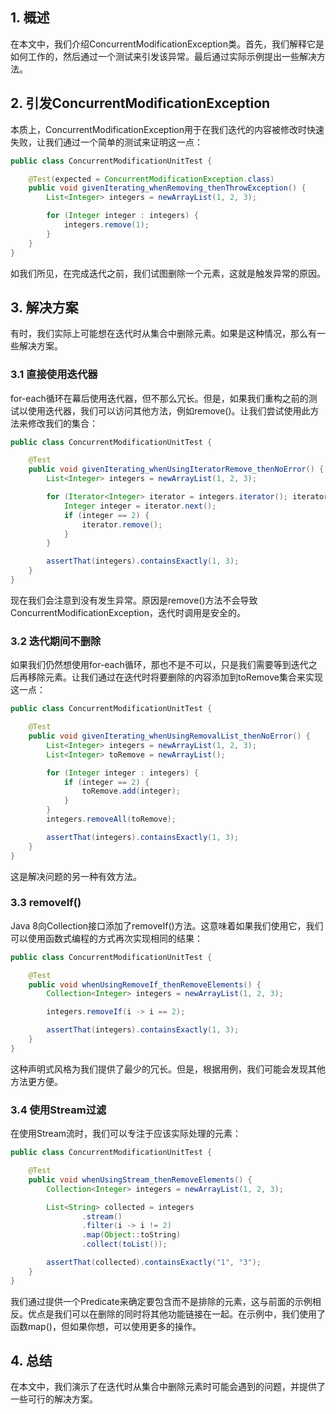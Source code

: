 ## 1. 概述

在本文中，我们介绍ConcurrentModificationException类。首先，我们解释它是如何工作的，然后通过一个测试来引发该异常。最后通过实际示例提出一些解决方法。

## 2. 引发ConcurrentModificationException

本质上，ConcurrentModificationException用于在我们迭代的内容被修改时快速失败，让我们通过一个简单的测试来证明这一点：

```java
public class ConcurrentModificationUnitTest {

    @Test(expected = ConcurrentModificationException.class)
    public void givenIterating_whenRemoving_thenThrowException() {
        List<Integer> integers = newArrayList(1, 2, 3);

        for (Integer integer : integers) {
            integers.remove(1);
        }
    }
}
```

如我们所见，在完成迭代之前，我们试图删除一个元素，这就是触发异常的原因。

## 3. 解决方案

有时，我们实际上可能想在迭代时从集合中删除元素。如果是这种情况，那么有一些解决方案。

### 3.1 直接使用迭代器

for-each循环在幕后使用迭代器，但不那么冗长。但是，如果我们重构之前的测试以使用迭代器，我们可以访问其他方法，例如remove()。让我们尝试使用此方法来修改我们的集合：

```java
public class ConcurrentModificationUnitTest {

    @Test
    public void givenIterating_whenUsingIteratorRemove_thenNoError() {
        List<Integer> integers = newArrayList(1, 2, 3);

        for (Iterator<Integer> iterator = integers.iterator(); iterator.hasNext(); ) {
            Integer integer = iterator.next();
            if (integer == 2) {
                iterator.remove();
            }
        }

        assertThat(integers).containsExactly(1, 3);
    }
}
```

现在我们会注意到没有发生异常。原因是remove()方法不会导致ConcurrentModificationException，迭代时调用是安全的。

### 3.2 迭代期间不删除

如果我们仍然想使用for-each循环，那也不是不可以，只是我们需要等到迭代之后再移除元素。让我们通过在迭代时将要删除的内容添加到toRemove集合来实现这一点：

```java
public class ConcurrentModificationUnitTest {

    @Test
    public void givenIterating_whenUsingRemovalList_thenNoError() {
        List<Integer> integers = newArrayList(1, 2, 3);
        List<Integer> toRemove = newArrayList();

        for (Integer integer : integers) {
            if (integer == 2) {
                toRemove.add(integer);
            }
        }
        integers.removeAll(toRemove);

        assertThat(integers).containsExactly(1, 3);
    }
}
```

这是解决问题的另一种有效方法。

### 3.3 removeIf()

Java 8向Collection接口添加了removeIf()方法。这意味着如果我们使用它，我们可以使用函数式编程的方式再次实现相同的结果：

```java
public class ConcurrentModificationUnitTest {

    @Test
    public void whenUsingRemoveIf_thenRemoveElements() {
        Collection<Integer> integers = newArrayList(1, 2, 3);

        integers.removeIf(i -> i == 2);

        assertThat(integers).containsExactly(1, 3);
    }
}
```

这种声明式风格为我们提供了最少的冗长。但是，根据用例，我们可能会发现其他方法更方便。

### 3.4 使用Stream过滤

在使用Stream流时，我们可以专注于应该实际处理的元素：

```java
public class ConcurrentModificationUnitTest {

    @Test
    public void whenUsingStream_thenRemoveElements() {
        Collection<Integer> integers = newArrayList(1, 2, 3);

        List<String> collected = integers
                .stream()
                .filter(i -> i != 2)
                .map(Object::toString)
                .collect(toList());

        assertThat(collected).containsExactly("1", "3");
    }
}
```

我们通过提供一个Predicate来确定要包含而不是排除的元素，这与前面的示例相反。优点是我们可以在删除的同时将其他功能链接在一起。在示例中，我们使用了函数map()，但如果你想，可以使用更多的操作。

## 4. 总结

在本文中，我们演示了在迭代时从集合中删除元素时可能会遇到的问题，并提供了一些可行的解决方案。